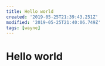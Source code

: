 ```yaml
---
title: Hello world
created: '2019-05-25T21:39:43.251Z'
modified: '2019-05-25T21:40:06.749Z'
tags: [wayne]
---
```


# Hello world

